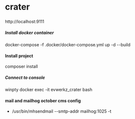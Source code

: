 # crater

###

http://localhost:9111

##### Install docker container

docker-compose -f .docker/docker-compose.yml up -d --build

#### Install project

composer install

##### Connect to console

winpty docker exec -it evwerkz_crater bash

#### mail and mailhog october cms config

- /usr/bin/mhsendmail --smtp-addr mailhog:1025 -t
